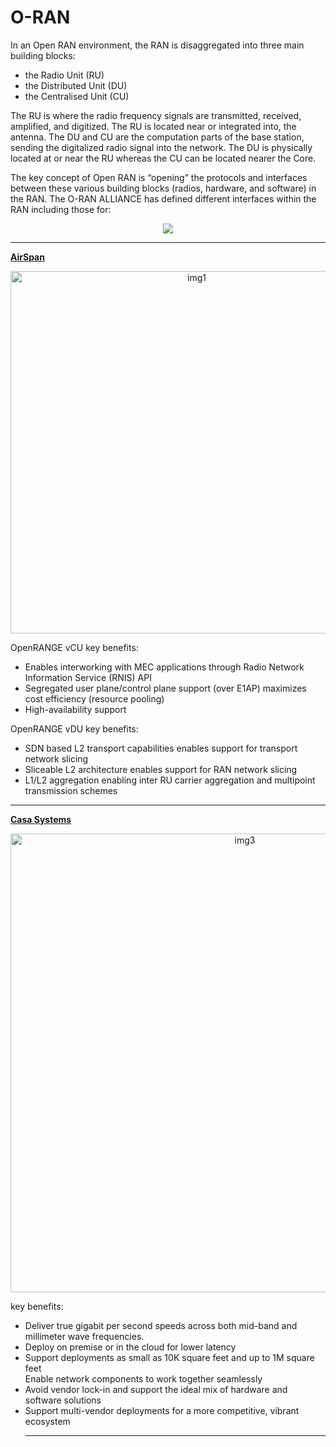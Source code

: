<h1><b>O-RAN</b></h1>

In an Open RAN environment, the RAN is disaggregated into three main building blocks:
<ul>
  <li>the Radio Unit (RU)
</li>
  <li>the Distributed Unit (DU)
</li>
  <li>the Centralised Unit (CU)
</li>
</ul>

The RU is where the radio frequency signals are transmitted, received, amplified, and digitized. The RU is located near or integrated into, the antenna. The DU and CU are the computation parts of the base station, sending the digitalized radio signal into the network. The DU is physically located at or near the RU whereas the CU can be located nearer the Core.

The key concept of Open RAN is “opening” the protocols and interfaces between these various building blocks (radios, hardware, and software) in the RAN. The O-RAN ALLIANCE has defined different interfaces within the RAN including those for:

<p align="center">
<img src="https://user-images.githubusercontent.com/39535204/181627578-a2a67fc9-7abc-44d4-bad6-605c9d885d72.png">
</p>

<hr>

<a href="https://www.airspan.com/openrange-software/"><b>AirSpan</b></a>
<p align="center">
<img width="580" alt="img1" src="https://user-images.githubusercontent.com/39535204/181627825-f4b27035-a425-4570-b5cb-9bf4937cce18.PNG">
</p>

OpenRANGE vCU key benefits:

<ul>
  <li>Enables interworking with MEC applications through Radio Network Information Service (RNIS) API
</li>
  <li>Segregated user plane/control plane support (over E1AP) maximizes cost efficiency (resource pooling)
</li>
  <li>High-availability support
</li>
</ul>


OpenRANGE vDU key benefits:

<ul>
  <li>SDN based L2 transport capabilities enables support for transport network slicing

</li>
  <li>Sliceable L2 architecture enables support for RAN network slicing

</li>
  <li>L1/L2 aggregation enabling inter RU carrier aggregation and multipoint transmission schemes

</li>
</ul>


<hr>

<a href="https://www.casa-systems.com/solutions/open-ran/"><b>Casa Systems</b></a>

<p align="center">
<img width="734" alt="img3" src="https://user-images.githubusercontent.com/39535204/181787543-f53a8472-5269-4ae8-a0ad-899a889f1983.PNG">
</p>

key benefits:

<ul>
  <li>Deliver true gigabit per second speeds across both mid-band and millimeter wave frequencies.
</li>
  <li>Deploy on premise or in the cloud for lower latency
</li>
  <li>Support deployments as small as 10K square feet and up to 1M square feet
</li>
  <il>Enable network components to work together seamlessly
</li>
  <li>Avoid vendor lock-in and support the ideal mix of hardware and software solutions
</li>
  <li>Support multi-vendor deployments for a more competitive, vibrant ecosystem
</li>
  
 <hr>
</ul>
